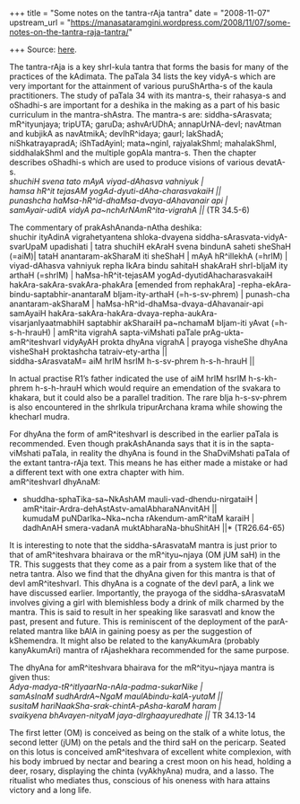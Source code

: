 +++
title = "Some notes on the tantra-rAja tantra"
date = "2008-11-07"
upstream_url = "https://manasataramgini.wordpress.com/2008/11/07/some-notes-on-the-tantra-raja-tantra/"

+++
Source: [here](https://manasataramgini.wordpress.com/2008/11/07/some-notes-on-the-tantra-raja-tantra/).

The tantra-rAja is a key shrI-kula tantra that forms the basis for many of the practices of the kAdimata. The paTala 34 lists the key vidyA-s which are very important for the attainment of various puruShArtha-s of the kaula practitioners. The study of paTala 34 with its mantra-s, their rahasya-s and oShadhi-s are important for a deshika in the making as a part of his basic curriculum in the mantra-shAstra. The mantra-s are: siddha-sArasvata; mR^ityunjaya; tripUTA; garuDa; ashvArUDhA; annapUrNA-devI; navAtman and kubjikA as navAtmikA; devIhR^idaya; gaurI; lakShadA; niShkatrayapradA; iShTadAyinI; mata\~nginI, rajyalakShmI; mahalakShmI, siddhalakShmI and the multiple gopAla mantra-s. Then the chapter describes oShadhi-s which are used to produce visions of various devatA-s.  
*shuchiH svena tato mAyA viyad-dAhasva vahniyuk \|  
hamsa hR^it tejasAM yogAd-dyuti-dAha-charasvakaiH \|\|  
punashcha haMsa-hR^id-dhaMsa-dvaya-dAhavanair api \|  
samAyair-uditA vidyA pa\~nchArNAmR^ita-vigrahA \|\|* (TR 34.5-6)

The commentary of prakAshAnanda-nAtha deshika:  
shuchir ityAdinA vigrahetyantena shloka-dvayena siddha-sArasvata-vidyA-svarUpaM upadishati \| tatra shuchiH ekAraH svena bindunA saheti sheShaH (=aiM)\| tataH anantaram-akSharaM iti sheShaH \| mAyA hR^illekhA (=hrIM) \| viyad-dAhasva vahniyuk repha IkAra bindu sahitaH shakAraH shrI-bIjaM ity arthaH (=shrIM) \| haMsa-hR^it-tejasAM yogAd-dyutidAhacharasvakaiH hakAra-sakAra-svakAra-phakAra \[emended from rephakAra\] -repha-ekAra-bindu-saptabhir-anantaraM bIjam-ity-arthaH
(=h-s-sv-phrem) \| punash-cha anantaram-akSharaM \|
haMsa-hR^id-dhaMsa-dvaya-dAhavanair-api samAyaiH hakAra-sakAra-hakAra-dvaya-repha-aukAra-visarjanIyaatmabhiH saptabhir akSharaiH pa\~nchamaM bIjam-iti yAvat (=h-s-h-hrauH) \| amR^ita vigrahA sapta-viMshati paTale prAg-ukta-amR^iteshvarI vidyAyAH prokta dhyAna vigrahA \| prayoga visheShe dhyAna visheShaH proktashcha tatraiv-ety-artha \|\|   
siddha-sArasvataM= aiM hrIM hsrIM h-s-sv-phrem h-s-h-hrauH \|\|

In actual practise R1’s father indicated the use of aiM hrIM hsrIM h-s-kh-phrem h-s-h-hrauH which would require an emendation of the svakara to khakara, but it could also be a parallel tradition. The rare bIja h-s-sv-phrem is also encountered in the shrIkula tripurArchana krama while showing the khecharI mudra.

For dhyAna the form of amR^iteshvarI is described in the earlier paTala is recommended. Even though prakAshAnanda says that it is in the sapta-viMshati paTala, in reality the dhyAna is found in the ShaDviMshati paTala of the extant tantra-rAja text. This means he has either made a mistake or had a different text with one extra chapter with him.  
amR^iteshvarI dhyAnaM:  
* shuddha-sphaTika-sa\~NkAshAM mauli-vad-dhendu-nirgataiH \|  
amR^itair-Ardra-dehAstAstv-amalAbharaNAnvitAH \|\|  
kumudaM puNDarIka\~Nka\~ncha rAkendum-amR^itaM karaiH \|  
dadhAnAH smera-vadanA muktAbharaNa-bhuShitAH \|\|* (TR26.64-65)

It is interesting to note that the siddha-sArasvataM mantra is just prior to that of amR^iteshvara bhairava or the mR^ityu\~njaya (OM jUM saH) in the TR. This suggests that they come as a pair from a system like that of the netra tantra. Also we find that the dhyAna given for this mantra is that of devI amR^iteshvarI. This dhyAna is a cognate of the devI parA, a link we have discussed earlier. Importantly, the prayoga of the siddha-sArasvataM involves giving a girl with blemishless body a drink of milk charmed by the mantra. This is said to result in her speaking like sarasvatI and know the past, present and future. This is reminiscent of the deployment of the parA-related mantra like bAlA in gaining poesy as per the suggestion of kShemendra. It might also be related to the kanyAkumAra (probably kanyAkumAri) mantra of rAjashekhara recommended for the same purpose.

The dhyAna for amR^iteshvara bhairava for the mR^ityu\~njaya mantra is given thus:  
*Adya-madya-tR^itIyaarNa-nAla-padma-sukarNike \|  
samAsInaM sudhArdrA\~NgaM maulAbindu-kalA-yutaM \|\|  
susitaM hariNaakSha-srak-chintA-pAsha-karaM haram \|  
svaikyena bhAvayen-nityaM jaya-dIrghaayuredhate \|\|* TR 34.13-14

The first letter (OM) is conceived as being on the stalk of a white lotus, the second letter (jUM) on the petals and the third saH on the pericarp. Seated on this lotus is conceived amR^iteshvara of excellent white complexion, with his body imbrued by nectar and bearing a crest moon on his head, holding a deer, rosary, displaying the chinta
(vyAkhyAna) mudra, and a lasso. The ritualist who mediates thus,
conscious of his oneness with hara attains victory and a long life.


